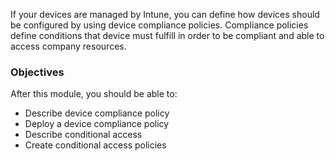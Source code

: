 If your devices are managed by Intune, you can define how devices should be configured by using device compliance policies. Compliance policies define conditions that device must fulfill in order to be compliant and able to access company resources.

### Objectives

After this module, you should be able to:

 -  Describe device compliance policy
 -  Deploy a device compliance policy
 -  Describe conditional access
 -  Create conditional access policies
